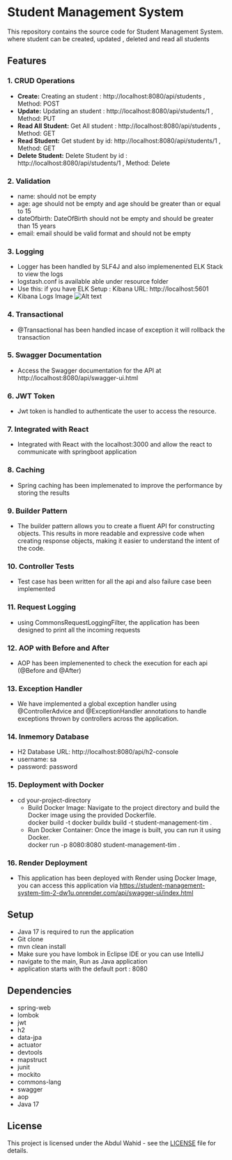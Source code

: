 # Student Management System

This repository contains the source code for Student Management System. where student can be created, updated , deleted and read all students

## Features

### 1. CRUD Operations

- **Create:** Creating an student : http://localhost:8080/api/students , Method: POST
- **Update:** Updating an student : http://localhost:8080/api/students/1 , Method: PUT
- **Read All Student:** Get All student : http://localhost:8080/api/students , Method: GET
- **Read Student:** Get student by id: http://localhost:8080/api/students/1 , Method: GET
- **Delete Student:** Delete Student by id : http://localhost:8080/api/students/1 , Method: Delete 

### 2. Validation

- name: should not be empty
- age: age should not be empty and age should be greater than or equal to 15 
- dateOfbirth: DateOfBirth should not be empty and should be greater than 15 years
- email: email should be valid format and should not be empty

### 3. Logging

- Logger has been handled by SLF4J and also implemenented ELK Stack to view the logs
- logstash.conf is available able under resource folder
- Use this: if you have ELK Setup : Kibana URL: http://localhost:5601
- Kibana Logs Image ![Alt text](https://github-production-user-asset-6210df.s3.amazonaws.com/61117499/313422562-44b4712a-5e44-435e-99cc-5dd1be71d6ef.png?X-Amz-Algorithm=AWS4-HMAC-SHA256&X-Amz-Credential=AKIAVCODYLSA53PQK4ZA%2F20240316%2Fus-east-1%2Fs3%2Faws4_request&X-Amz-Date=20240316T180519Z&X-Amz-Expires=300&X-Amz-Signature=3795d5f81df33eff92acadc12da26cd69f592fdd7d7ca052fb125af047790335&X-Amz-SignedHeaders=host&actor_id=61117499&key_id=0&repo_id=764009502)

### 4. Transactional

- @Transactional has been handled incase of exception it will rollback the transaction

### 5. Swagger Documentation

- Access the Swagger documentation for the API at http://localhost:8080/api/swagger-ui.html

### 6. JWT Token

- Jwt token is handled to authenticate the user to access the resource.

### 7. Integrated with React

- Integrated with React with the localhost:3000 and allow the react to communicate with springboot application

### 8. Caching

- Spring caching has been implemenated to improve the performance by storing the results

### 9. Builder Pattern

- The builder pattern allows you to create a fluent API for constructing objects. This results in more readable 
and expressive code when creating response objects, making it easier to understand the intent of the code.

### 10. Controller Tests

- Test case has been written for all the api and also failure case been implemented

### 11. Request Logging

- using CommonsRequestLoggingFilter, the application has been designed to print all the incoming requests

### 12. AOP with Before and After

- AOP has been implemenented to check the execution for each api (@Before and @After)

### 13. Exception Handler

- We have implemented a global exception handler using @ControllerAdvice and @ExceptionHandler annotations to handle exceptions thrown by controllers across the application.

### 14. Inmemory Database

- H2 Database URL: http://localhost:8080/api/h2-console 
- username: sa
- password: password

### 15. Deployment with Docker

- cd your-project-directory
  - Build Docker Image: Navigate to the project directory and build the Docker image using the provided Dockerfile. <br>
    docker build -t docker buildx build -t student-management-tim .
  - Run Docker Container: Once the image is built, you can run it using Docker.<br>
    docker run -p 8080:8080 student-management-tim .

### 16. Render Deployment
- This application has been deployed with Render using Docker Image, you can access this application via https://student-management-system-tim-2-dw1u.onrender.com/api/swagger-ui/index.html

## Setup

- Java 17 is required to run the application
- Git clone
- mvn clean install
- Make sure you have lombok in Eclipse IDE or you can use IntelliJ
- navigate to the main, Run as Java application
- application starts with the default port : 8080

## Dependencies

- spring-web
- lombok
- jwt
- h2
- data-jpa
- actuator
- devtools
- mapstruct
- junit
- mockito
- commons-lang
- swagger
- aop
- Java 17


## License

This project is licensed under the Abdul Wahid - see the [LICENSE](LICENSE) file for details.
